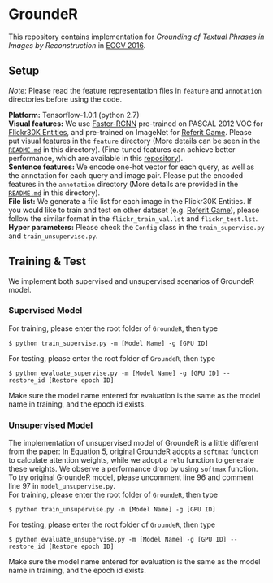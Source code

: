 # GroundeR
This repository contains implementation for *Grounding of Textual Phrases in Images by Reconstruction* in [ECCV 2016](https://arxiv.org/pdf/1511.03745.pdf).

## Setup

*Note*: Please read the feature representation files in ```feature``` and ```annotation``` directories before using the code.

**Platform:** Tensorflow-1.0.1 (python 2.7)<br/>
**Visual features:** We use [Faster-RCNN](https://github.com/endernewton/tf-faster-rcnn) pre-trained on PASCAL 2012 VOC for [Flickr30K Entities](http://web.engr.illinois.edu/~bplumme2/Flickr30kEntities/), and pre-trained on ImageNet for [Referit Game](http://tamaraberg.com/referitgame/). Please put visual features in the ```feature``` directory (More details can be seen in the [```README.md```](./feature/README.md) in this directory). (Fine-tuned features can achieve better performance, which are available in this [repository](https://github.com/kanchen-usc/QRC-Net)).<br/>
**Sentence features:** We encode one-hot vector for each query, as well as the annotation for each query and image pair. Please put the encoded features in the ```annotation``` directory (More details are provided in the [```README.md```](./annotation/README.md) in this directory).<br/>
**File list:** We generate a file list for each image in the Flickr30K Entities. If you would like to train and test on other dataset (e.g. [Referit Game](http://tamaraberg.com/referitgame/)), please follow the similar format in the ```flickr_train_val.lst``` and ```flickr_test.lst```.<br/>
**Hyper parameters:** Please check the ```Config``` class in the ```train_supervise.py``` and ```train_unsupervise.py```.

## Training & Test

We implement both supervised and unsupervised scenarios of GroundeR model.
### Supervised Model
For training, please enter the root folder of ```GroundeR```, then type
```
$ python train_supervise.py -m [Model Name] -g [GPU ID]
```

For testing, please enter the root folder of ```GroundeR```, then type
```
$ python evaluate_supervise.py -m [Model Name] -g [GPU ID] --restore_id [Restore epoch ID]
```
Make sure the model name entered for evaluation is the same as the model name in training, and the epoch id exists.

### Unsupervised Model
The implementation of unsupervised model of GroundeR is a little different from the [paper](https://arxiv.org/pdf/1511.03745.pdf): In Equation 5, original GroundeR adopts a ```softmax``` function to calculate attention weights, while we adopt a ```relu``` function to generate these weights. We observe a performance drop by using ```softmax``` function. To try original GroundeR model, please uncomment line 96 and comment line 97 in ```model_unsupervise.py```.<br/>
For training, please enter the root folder of ```GroundeR```, then type
```
$ python train_unsupervise.py -m [Model Name] -g [GPU ID]
```

For testing, please enter the root folder of ```GroundeR```, then type
```
$ python evaluate_unsupervise.py -m [Model Name] -g [GPU ID] --restore_id [Restore epoch ID]
```
Make sure the model name entered for evaluation is the same as the model name in training, and the epoch id exists.